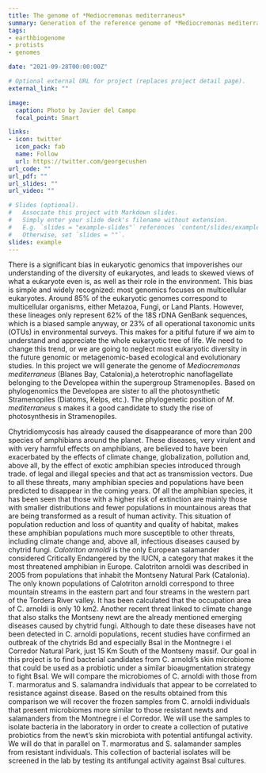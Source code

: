 ```yaml
---
title: The genome of *Mediocremonas mediterraneus*
summary: Generation of the reference genome of *Mediocremonas mediterraneus* as part of the Catalan Biogenome Project
tags:
- earthbiogenome
- protists
- genomes

date: "2021-09-28T00:00:00Z"

# Optional external URL for project (replaces project detail page).
external_link: ""

image:
  caption: Photo by Javier del Campo
  focal_point: Smart

links:
- icon: twitter
  icon_pack: fab
  name: Follow
  url: https://twitter.com/georgecushen
url_code: ""
url_pdf: ""
url_slides: ""
url_video: ""

# Slides (optional).
#   Associate this project with Markdown slides.
#   Simply enter your slide deck's filename without extension.
#   E.g. `slides = "example-slides"` references `content/slides/example-slides.md`.
#   Otherwise, set `slides = ""`.
slides: example
---
```


There is a significant bias in eukaryotic genomics that impoverishes our understanding of the diversity of eukaryotes, and leads to skewed views of what a eukaryote even is, as well as their role in the environment. This bias is simple and widely recognized: most genomics focuses on multicellular eukaryotes. Around 85% of the eukaryotic genomes correspond to multicellular organisms, either Metazoa, Fungi, or Land Plants. However, these lineages only represent 62% of the 18S rDNA GenBank sequences, which is a biased sample anyway, or 23% of all operational taxonomic units (OTUs) in environmental surveys. This makes for a pitiful future if we aim to understand and appreciate the whole eukaryotic tree of life. We need to change this trend, or we are going to neglect most eukaryotic diversity in the future genomic or metagenomic-based ecological and evolutionary studies. In this project we will generate the genome of *Mediocremonas mediterraneus* (Blanes Bay, Catalonia),a heterotrophic nanoflagellate belonging to the Developea within the supergroup Stramenopiles. Based on phylogenomics the Developea are sister to all the photosynthetic Stramenopiles (Diatoms, Kelps, etc.). The phylogenetic position of *M. mediterraneus* s makes it a good candidate to study the rise of photosynthesis in Stramenopiles.

Chytridiomycosis has already caused the disappearance of more than 200 species of amphibians around the planet. These diseases, very virulent and with very harmful effects on amphibians, are believed to have been exacerbated by the effects of climate change, globalization, pollution and, above all, by the effect of exotic amphibian species introduced through trade. of legal and illegal species and that act as transmission vectors. Due to all these threats, many amphibian species and populations have been predicted to disappear in the coming years. Of all the amphibian species, it has been seen that those with a higher risk of extinction are mainly those with smaller distributions and fewer populations in mountainous areas that are being transformed as a result of human activity. This situation of population reduction and loss of quantity and quality of habitat, makes these amphibian populations much more susceptible to other threats, including climate change and, above all, infectious diseases caused by chytrid fungi. _Calotriton arnoldi_ is the only European salamander considered Critically Endangered by the IUCN, a category that makes it the most threatened amphibian in Europe. Calotriton arnoldi was described in 2005 from populations that inhabit the Montseny Natural Park (Catalonia). The only known populations of Calotriton arnoldi correspond to three mountain streams in the eastern part and four streams in the western part of the Tordera River valley. It has been calculated that the occupation area of C. arnoldi is only 10 km2. Another recent threat linked to climate change that also stalks the Montseny newt are the already mentioned emerging diseases caused by chytrid fungi. Although to date these diseases have not been detected in C. arnoldi populations, recent studies have confirmed an outbreak of the chytrids Bd and especially Bsal in the Montnegre i el Corredor Natural Park, just 15 Km South of the Montseny massif. Our goal in this project is to find bacterial candidates from C. arnoldi’s skin microbiome that could be used as a probiotic under a similar bioaugmentation strategy to fight Bsal. We will compare the microbiomes of C. arnoldi with those from T. marmoratus and S. salamandra individuals that appear to be correlated to resistance against disease. Based on the results obtained from this comparison we will recover the frozen samples from C. arnoldi individuals that present microbiomes more similar to those resistant newts and salamanders from the Montnegre i el Corredor. We will use the samples to isolate bacteria in the laboratory in order to create a collection of putative probiotics from the newt’s skin microbiota with potential antifungal activity. We will do that in parallel on T. marmoratus and S. salamander samples from resistant individuals. This collection of bacterial isolates will be screened in the lab by testing its antifungal activity against Bsal cultures.
